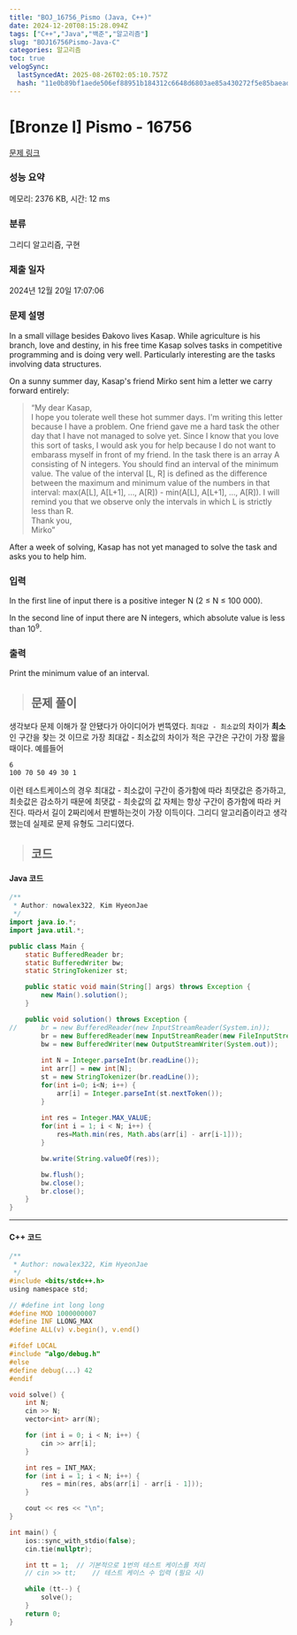 ```yaml
---
title: "BOJ_16756_Pismo (Java, C++)"
date: 2024-12-20T08:15:28.094Z
tags: ["C++","Java","백준","알고리즘"]
slug: "BOJ16756Pismo-Java-C"
categories: 알고리즘
toc: true
velogSync:
  lastSyncedAt: 2025-08-26T02:05:10.757Z
  hash: "11e0b89bf1aede506ef88951b184312c6648d6803ae85a430272f5e85baeadf1"
---
```


# [Bronze I] Pismo - 16756 

[문제 링크](https://www.acmicpc.net/problem/16756) 

### 성능 요약

메모리: 2376 KB, 시간: 12 ms

### 분류

그리디 알고리즘, 구현

### 제출 일자

2024년 12월 20일 17:07:06

### 문제 설명

<p>In a small village besides Đakovo lives Kasap. While agriculture is his branch, love and destiny, in his free time Kasap solves tasks in competitive programming and is doing very well. Particularly interesting are the tasks involving data structures.</p>

<p>On a sunny summer day, Kasap's friend Mirko sent him a letter we carry forward entirely:</p>

<blockquote>
<p>“My dear Kasap,<br>
I hope you tolerate well these hot summer days. I'm writing this letter because I have a problem. One friend gave me a hard task the other day that I have not managed to solve yet. Since I know that you love this sort of tasks, I would ask you for help because I do not want to embarass myself in front of my friend. In the task there is an array A consisting of N integers. You should find an interval of the minimum value. The value of the interval [L, R] is defined as the difference between the maximum and minimum value of the numbers in that interval: max(A[L], A[L+1], …, A[R]) - min(A[L], A[L+1], …, A[R]). I will remind you that we observe only the intervals in which L is strictly less than R.<br>
Thank you,<br>
Mirko”</p>
</blockquote>

<p>After a week of solving, Kasap has not yet managed to solve the task and asks you to help him.</p>

### 입력 

 <p>In the first line of input there is a positive integer N (2 ≤ N ≤ 100 000).</p>

<p>In the second line of input there are N integers, which absolute value is less than 10<sup>9</sup>.</p>

### 출력 

 <p>Print the minimum value of an interval.</p>


> ## 문제 풀이

생각보다 문제 이해가 잘 안됐다가 아이디어가 번뜩였다. `최대값 - 최소값`의 차이가 **최소**인 구간을 찾는 것 이므로 가장 최대값 - 최소값의 차이가 적은 구간은 구간이 가장 짧을때이다. 예를들어 
```
6
100 70 50 49 30 1 
```
이런 테스트케이스의 경우 최대값 - 최소값이 구간이 증가함에 따라 최댓값은 증가하고, 최솟값은 감소하기 때문에 최댓값 - 최솟값의 값 자체는 항상 구간이 증가함에 따라 커진다. 따라서 길이 2짜리에서 판별하는것이 가장 이득이다. 그리디 알고리즘이라고 생각했는데 실제로 문제 유형도 그리디였다.

> ## 코드

#### Java 코드
```java
/**
 * Author: nowalex322, Kim HyeonJae
 */
import java.io.*;
import java.util.*;

public class Main {
	static BufferedReader br;
	static BufferedWriter bw;
	static StringTokenizer st;

	public static void main(String[] args) throws Exception {
		new Main().solution();
	}

	public void solution() throws Exception {
//		br = new BufferedReader(new InputStreamReader(System.in));
		br = new BufferedReader(new InputStreamReader(new FileInputStream("input.txt")));
		bw = new BufferedWriter(new OutputStreamWriter(System.out));
		
		int N = Integer.parseInt(br.readLine());
		int arr[] = new int[N];
		st = new StringTokenizer(br.readLine());
		for(int i=0; i<N; i++) {
			arr[i] = Integer.parseInt(st.nextToken());
		}
		
		int res = Integer.MAX_VALUE;
		for(int i = 1; i < N; i++) {
            res=Math.min(res, Math.abs(arr[i] - arr[i-1]));
        }

		bw.write(String.valueOf(res));

		bw.flush();
		bw.close();
		br.close();
	}
}
```

---

#### C++ 코드
```c
/**
 * Author: nowalex322, Kim HyeonJae
 */
#include <bits/stdc++.h>
using namespace std;

// #define int long long
#define MOD 1000000007
#define INF LLONG_MAX
#define ALL(v) v.begin(), v.end()

#ifdef LOCAL
#include "algo/debug.h"
#else
#define debug(...) 42
#endif

void solve() {
    int N;
    cin >> N;
    vector<int> arr(N);

    for (int i = 0; i < N; i++) {
        cin >> arr[i];
    }

    int res = INT_MAX;
    for (int i = 1; i < N; i++) {
        res = min(res, abs(arr[i] - arr[i - 1]));
    }

    cout << res << "\n";
}

int main() {
    ios::sync_with_stdio(false);
    cin.tie(nullptr);

    int tt = 1;  // 기본적으로 1번의 테스트 케이스를 처리
    // cin >> tt;    // 테스트 케이스 수 입력 (필요 시)

    while (tt--) {
        solve();
    }
    return 0;
}
```